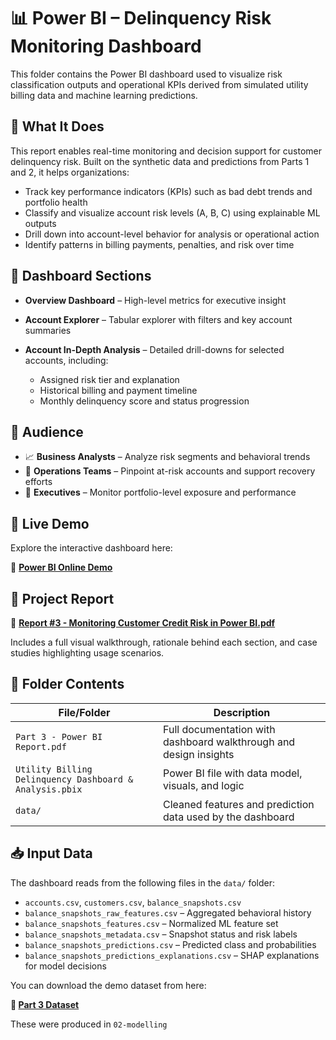 # 📊 Power BI – Delinquency Risk Monitoring Dashboard

This folder contains the Power BI dashboard used to visualize risk classification outputs and operational KPIs derived from simulated utility billing data and machine learning predictions.

## 📌 What It Does

This report enables real-time monitoring and decision support for customer delinquency risk. Built on the synthetic data and predictions from Parts 1 and 2, it helps organizations:

* Track key performance indicators (KPIs) such as bad debt trends and portfolio health
* Classify and visualize account risk levels (A, B, C) using explainable ML outputs
* Drill down into account-level behavior for analysis or operational action
* Identify patterns in billing payments, penalties, and risk over time


## 🧭 Dashboard Sections

* **Overview Dashboard** – High-level metrics for executive insight
* **Account Explorer** – Tabular explorer with filters and key account summaries
* **Account In-Depth Analysis** – Detailed drill-downs for selected accounts, including:

  * Assigned risk tier and explanation
  * Historical billing and payment timeline
  * Monthly delinquency score and status progression

## 🧠 Audience

* 📈 **Business Analysts** – Analyze risk segments and behavioral trends
* 💼 **Operations Teams** – Pinpoint at-risk accounts and support recovery efforts
* 🎯 **Executives** – Monitor portfolio-level exposure and performance

## 🧪 Live Demo

Explore the interactive dashboard here:

🔗 [**Power BI Online Demo**](https://app.powerbi.com/view?r=eyJrIjoiOGVkYzY5MTAtMTU1Mi00Zjc3LThkNTctOTc1OWFlYjlmNWM2IiwidCI6IjZkMzI1MGEzLTg5NDUtNDNjZS05Nzg0LTlmMjcwZWVjYzQ1MSJ9)


## 📘 Project Report

📄 [**Report #3 - Monitoring Customer Credit Risk in Power BI.pdf**](https://github.com/tranndt/CustomerCreditRatingMonitoring/blob/894de102cc59f4eb87245e9f58f16fb053710b2c/03-reporting-dashboard/Report%20%233%20-%20Monitoring%20Customer%20Credit%20Risk%20in%20Power%20BI.pdf) 

Includes a full visual walkthrough, rationale behind each section, and case studies highlighting usage scenarios.

## 📁 Folder Contents

| File/Folder                                             | Description                                                       |
| ------------------------------------------------------- | ----------------------------------------------------------------- |
| `Part 3 - Power BI Report.pdf`                          | Full documentation with dashboard walkthrough and design insights |
| `Utility Billing Delinquency Dashboard & Analysis.pbix` | Power BI file with data model, visuals, and logic                 |
| `data/`                                                 | Cleaned features and prediction data used by the dashboard        |

## 📥 Input Data

The dashboard reads from the following files in the `data/` folder:

* `accounts.csv`, `customers.csv`, `balance_snapshots.csv`
* `balance_snapshots_raw_features.csv` – Aggregated behavioral history
* `balance_snapshots_features.csv` – Normalized ML feature set
* `balance_snapshots_metadata.csv` – Snapshot status and risk labels
* `balance_snapshots_predictions.csv` – Predicted class and probabilities
* `balance_snapshots_predictions_explanations.csv` – SHAP explanations for model decisions

You can download the demo dataset from here:

**🔗 [Part 3 Dataset](https://umanitoba-my.sharepoint.com/:f:/g/personal/tranndt_myumanitoba_ca/Elecx3l-g2FEtkU9YJ3ZBR4Bbgj1UlpOrg_MbsHpoZhcaA?e=CdRXnK)**

These were produced in `02-modelling`


